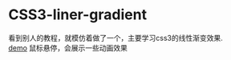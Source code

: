 # CSS3-liner-gradient
 看到别人的教程，就模仿着做了一个，主要学习css3的线性渐变效果.<br />[demo](https://justin5202.github.io/CSS3-liner-gradient/index.html)
 鼠标悬停，会展示一些动画效果
